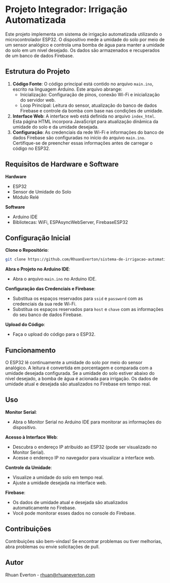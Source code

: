 # Projeto Integrador: Irrigação Automatizada

Este projeto implementa um sistema de irrigação automatizada utilizando o microcontrolador ESP32. O dispositivo mede a umidade do solo por meio de um sensor analógico e controla uma bomba de água para manter a umidade do solo em um nível desejado. Os dados são armazenados e recuperados de um banco de dados Firebase.

## Estrutura do Projeto

1. **Código Fonte**: O código principal está contido no arquivo `main.ino`, escrito na linguagem Arduino. Este arquivo abrange:
    - Inicialização: Configuração de pinos, conexão Wi-Fi e inicialização do servidor web.
    - Loop Principal: Leitura do sensor, atualização do banco de dados Firebase e controle da bomba com base nas condições de umidade.
2. **Interface Web**: A interface web está definida no arquivo `index_html`. Esta página HTML incorpora JavaScript para atualização dinâmica da umidade do solo e da umidade desejada.
3. **Configuração**: As credenciais da rede Wi-Fi e informações do banco de dados Firebase são configuradas no início do arquivo `main.ino`. Certifique-se de preencher essas informações antes de carregar o código no ESP32.

## Requisitos de Hardware e Software

**Hardware**
- ESP32
- Sensor de Umidade do Solo
- Módulo Relé

**Software**
- Arduino IDE
- Bibliotecas: WiFi, ESPAsyncWebServer, FirebaseESP32

## Configuração Inicial

**Clone o Repositório**:
```bash
git clone https://github.com/RhuanEverton/sistema-de-irrigacao-automatizado.git
```
**Abra o Projeto no Arduino IDE**:
- Abra o arquivo `main.ino` no Arduino IDE.

**Configuração das Credenciais e Firebase**:
- Substitua os espaços reservados para `ssid` e `password` com as credenciais da sua rede Wi-Fi.
- Substitua os espaços reservados para `host` e `chave` com as informações do seu banco de dados Firebase.

**Upload do Código**:
- Faça o upload do código para o ESP32.

## Funcionamento

O ESP32 lê continuamente a umidade do solo por meio do sensor analógico. A leitura é convertida em porcentagem e comparada com a umidade desejada configurada. Se a umidade do solo estiver abaixo do nível desejado, a bomba de água é acionada para irrigação. Os dados de umidade atual e desejada são atualizados no Firebase em tempo real.

## Uso

**Monitor Serial**:
- Abra o Monitor Serial no Arduino IDE para monitorar as informações do dispositivo.

**Acesso à Interface Web**:
- Descubra o endereço IP atribuído ao ESP32 (pode ser visualizado no Monitor Serial).
- Acesse o endereço IP no navegador para visualizar a interface web.

**Controle da Umidade**:
- Visualize a umidade do solo em tempo real.
- Ajuste a umidade desejada na interface web.

**Firebase**:
- Os dados de umidade atual e desejada são atualizados automaticamente no Firebase.
- Você pode monitorar esses dados no console do Firebase.

## Contribuições

Contribuições são bem-vindas! Se encontrar problemas ou tiver melhorias, abra problemas ou envie solicitações de pull.

## Autor

Rhuan Everton - rhuan@rhuaneverton.com

